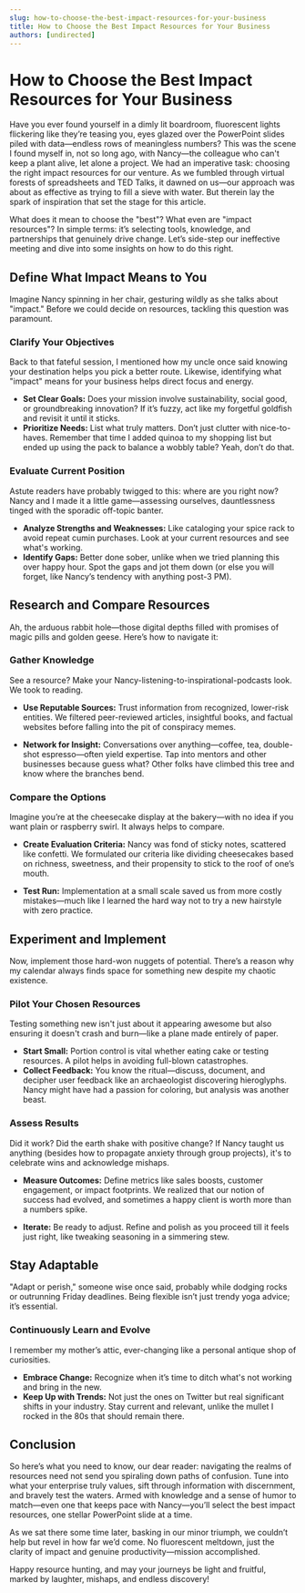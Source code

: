 ```yaml
---
slug: how-to-choose-the-best-impact-resources-for-your-business
title: How to Choose the Best Impact Resources for Your Business
authors: [undirected]
---
```



# How to Choose the Best Impact Resources for Your Business

Have you ever found yourself in a dimly lit boardroom, fluorescent lights flickering like they’re teasing you, eyes glazed over the PowerPoint slides piled with data—endless rows of meaningless numbers? This was the scene I found myself in, not so long ago, with Nancy—the colleague who can't keep a plant alive, let alone a project. We had an imperative task: choosing the right impact resources for our venture. As we fumbled through virtual forests of spreadsheets and TED Talks, it dawned on us—our approach was about as effective as trying to fill a sieve with water. But therein lay the spark of inspiration that set the stage for this article.

What does it mean to choose the "best"? What even are "impact resources"? In simple terms: it’s selecting tools, knowledge, and partnerships that genuinely drive change. Let’s side-step our ineffective meeting and dive into some insights on how to do this right.

## Define What Impact Means to You 

Imagine Nancy spinning in her chair, gesturing wildly as she talks about "impact." Before we could decide on resources, tackling this question was paramount. 

### Clarify Your Objectives
Back to that fateful session, I mentioned how my uncle once said knowing your destination helps you pick a better route. Likewise, identifying what "impact" means for your business helps direct focus and energy.

- **Set Clear Goals:** Does your mission involve sustainability, social good, or groundbreaking innovation? If it’s fuzzy, act like my forgetful goldfish and revisit it until it sticks.
- **Prioritize Needs:** List what truly matters. Don’t just clutter with nice-to-haves. Remember that time I added quinoa to my shopping list but ended up using the pack to balance a wobbly table? Yeah, don’t do that. 

### Evaluate Current Position
Astute readers have probably twigged to this: where are you right now? Nancy and I made it a little game—assessing ourselves, dauntlessness tinged with the sporadic off-topic banter.

- **Analyze Strengths and Weaknesses:** Like cataloging your spice rack to avoid repeat cumin purchases. Look at your current resources and see what's working.
- **Identify Gaps:** Better done sober, unlike when we tried planning this over happy hour. Spot the gaps and jot them down (or else you will forget, like Nancy’s tendency with anything post-3 PM).

## Research and Compare Resources

Ah, the arduous rabbit hole—those digital depths filled with promises of magic pills and golden geese. Here’s how to navigate it:

### Gather Knowledge

See a resource? Make your Nancy-listening-to-inspirational-podcasts look. We took to reading.

- **Use Reputable Sources:** Trust information from recognized, lower-risk entities. We filtered peer-reviewed articles, insightful books, and factual websites before falling into the pit of conspiracy memes.

- **Network for Insight:** Conversations over anything—coffee, tea, double-shot espresso—often yield expertise. Tap into mentors and other businesses because guess what? Other folks have climbed this tree and know where the branches bend.

### Compare the Options

Imagine you’re at the cheesecake display at the bakery—with no idea if you want plain or raspberry swirl. It always helps to compare.

- **Create Evaluation Criteria:** Nancy was fond of sticky notes, scattered like confetti. We formulated our criteria like dividing cheesecakes based on richness, sweetness, and their propensity to stick to the roof of one’s mouth.

- **Test Run:** Implementation at a small scale saved us from more costly mistakes—much like I learned the hard way not to try a new hairstyle with zero practice.

## Experiment and Implement

Now, implement those hard-won nuggets of potential. There’s a reason why my calendar always finds space for something new despite my chaotic existence.

### Pilot Your Chosen Resources

Testing something new isn't just about it appearing awesome but also ensuring it doesn't crash and burn—like a plane made entirely of paper.

- **Start Small:** Portion control is vital whether eating cake or testing resources. A pilot helps in avoiding full-blown catastrophes.
- **Collect Feedback:** You know the ritual—discuss, document, and decipher user feedback like an archaeologist discovering hieroglyphs. Nancy might have had a passion for coloring, but analysis was another beast.

### Assess Results

Did it work? Did the earth shake with positive change? If Nancy taught us anything (besides how to propagate anxiety through group projects), it's to celebrate wins and acknowledge mishaps.

- **Measure Outcomes:** Define metrics like sales boosts, customer engagement, or impact footprints. We realized that our notion of success had evolved, and sometimes a happy client is worth more than a numbers spike.

- **Iterate:** Be ready to adjust. Refine and polish as you proceed till it feels just right, like tweaking seasoning in a simmering stew.

## Stay Adaptable

"Adapt or perish," someone wise once said, probably while dodging rocks or outrunning Friday deadlines. Being flexible isn’t just trendy yoga advice; it’s essential.

### Continuously Learn and Evolve

I remember my mother’s attic, ever-changing like a personal antique shop of curiosities.

- **Embrace Change:** Recognize when it’s time to ditch what's not working and bring in the new.
- **Keep Up with Trends:** Not just the ones on Twitter but real significant shifts in your industry. Stay current and relevant, unlike the mullet I rocked in the 80s that should remain there. 

## Conclusion

So here’s what you need to know, our dear reader: navigating the realms of resources need not send you spiraling down paths of confusion. Tune into what your enterprise truly values, sift through information with discernment, and bravely test the waters. Armed with knowledge and a sense of humor to match—even one that keeps pace with Nancy—you’ll select the best impact resources, one stellar PowerPoint slide at a time. 

As we sat there some time later, basking in our minor triumph, we couldn’t help but revel in how far we’d come. No fluorescent meltdown, just the clarity of impact and genuine productivity—mission accomplished.

Happy resource hunting, and may your journeys be light and fruitful, marked by laughter, mishaps, and endless discovery!